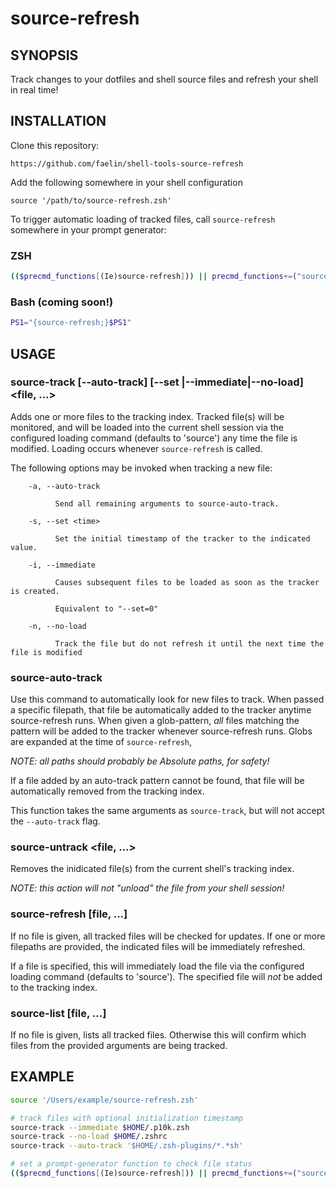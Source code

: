 source-refresh
===

## SYNOPSIS
Track changes to your dotfiles and shell source files and refresh your shell in real time!

## INSTALLATION

Clone this repository:

```
https://github.com/faelin/shell-tools-source-refresh
```

Add the following somewhere in your shell configuration

```
source '/path/to/source-refresh.zsh'
```

To trigger automatic loading of tracked files, call `source-refresh` somewhere in your prompt generator:

### **ZSH**

```sh
(($precmd_functions[(Ie)source-refresh])) || precmd_functions+=("source-refresh")
```

### **Bash (coming soon!)**

```sh
PS1="{source-refresh;}$PS1"
```

## USAGE

### source-track [--auto-track] [--set <time>|--immediate|--no-load] <file, ...>

Adds one or more files to the tracking index. Tracked file(s) will be monitored, and will be loaded into the current shell session via the configured loading command (defaults to 'source') any time the file is modified. Loading occurs whenever `source-refresh` is called.

The following options may be invoked when tracking a new file:

```
    -a, --auto-track

          Send all remaining arguments to source-auto-track.

    -s, --set <time>

          Set the initial timestamp of the tracker to the indicated value.

    -i, --immediate

          Causes subsequent files to be loaded as soon as the tracker is created.

          Equivalent to "--set=0"

    -n, --no-load

          Track the file but do not refresh it until the next time the file is modified
```

### source-auto-track <pattern>

Use this command to automatically look for new files to track. When passed a specific filepath, that file be automatically added to the tracker anytime source-refresh runs. When given a glob-pattern, _all_ files matching the pattern will be added to the tracker whenever source-refresh runs. Globs are expanded at the time of `source-refresh`, 

_NOTE: all paths should probably be Absolute paths, for safety!_

If a file added by an auto-track pattern cannot be found, that file will be automatically removed from the tracking index.

This function takes the same arguments as `source-track`, but will not accept the `--auto-track` flag.

### source-untrack <file, ...>

Removes the inidicated file(s) from the current shell's tracking index.

_NOTE: this action will not "unload" the file from your shell session!_

### source-refresh [file, ...]

If no file is given, all tracked files will be checked for updates. If one or more filepaths are provided, the indicated files will be immediately refreshed.

If a file is specified, this will immediately load the file via the configured loading command (defaults to 'source'). The specified file will _not_ be added to the tracking index.

### source-list [file, ...]

If no file is given, lists all tracked files. Otherwise this will confirm which files from the provided arguments are being tracked.


## EXAMPLE
```bash
source '/Users/example/source-refresh.zsh'

# track files with optional initialization timestamp
source-track --immediate $HOME/.p10k.zsh
source-track --no-load $HOME/.zshrc
source-track --auto-track '$HOME/.zsh-plugins/*.*sh'

# set a prompt-generator function to check file status
(($precmd_functions[(Ie)source-refresh])) || precmd_functions+=("source-refresh")
```

